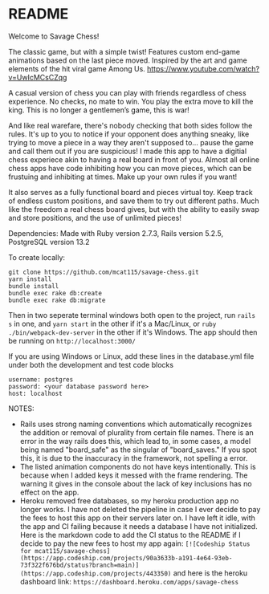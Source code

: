 # README

Welcome to Savage Chess!

The classic game, but with a simple twist! Features custom end-game animations based on the last piece moved. Inspired by the art and game elements of the hit viral game Among Us. https://www.youtube.com/watch?v=UwIcMCsCZqg

A casual version of chess you can play with friends regardless of chess experience. No checks, no mate to win. You play the extra move to kill the king. This is no longer a gentlemen’s game, this is war!

And like real warefare, there's nobody checking that both sides follow the rules. It's up to you to notice if your opponent does anything sneaky, like trying to move a piece in a way they aren't supposed to... pause the game and call them out if you are suspicious! I made this app to have a digitial chess experiece akin to having a real board in front of you. Almost all online chess apps have code inhibiting how you can move pieces, which can be frustuing and inhibiting at times. Make up your own rules if you want!

It also serves as a fully functional board and pieces virtual toy. Keep track of endless custom positions, and save them to try out different paths. Much like the freedom a real chess board gives, but with the ability to easily swap and store positions, and the use of unlimited pieces!

Dependencies:
Made with Ruby version 2.7.3,
Rails version 5.2.5,
PostgreSQL version 13.2

To create locally:

```
git clone https://github.com/mcat115/savage-chess.git
yarn install
bundle install
bundle exec rake db:create
bundle exec rake db:migrate
```

Then in two seperate terminal windows both open to the project, run `rails s` in one, and `yarn start` in the other if it's a Mac/Linux, or `ruby ./bin/webpack-dev-server` in the other if it's Windows. The app should then be running on `http://localhost:3000/`

If you are using Windows or Linux, add these lines in the database.yml file under both the development and test code blocks

```
username: postgres
password: <your database password here>
host: localhost

```

NOTES:

- Rails uses strong naming conventions which automatically recognizes the addition or removal of plurality from certain file names. There is an error in the way rails does this, which lead to, in some cases, a model being named "board_safe" as the singular of "board_saves." If you spot this, it is due to the inaccuracy in the framework, not spelling a error.
- The listed animation components do not have keys intentionally. This is because when I added keys it messed with the frame rendering. The warning it gives in the console about the lack of key inclusions has no effect on the app.
- Heroku removed free databases, so my heroku production app no longer works. I have not deleted the pipeline in case I ever decide to pay the fees to host this app on their servers later on. I have left it idle, with the app and CI failing because it needs a database I have not initialized. Here is the markdown code to add the CI status to the README if I decide to pay the new fees to host my app again: `[![Codeship Status for mcat115/savage-chess](https://app.codeship.com/projects/90a3633b-a191-4e64-93eb-73f322f676bd/status?branch=main)](https://app.codeship.com/projects/443350)` and here is the heroku dashboard link: `https://dashboard.heroku.com/apps/savage-chess`
